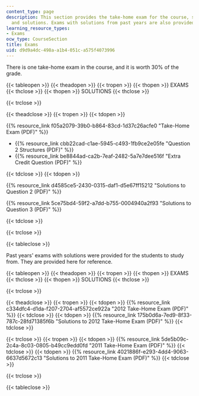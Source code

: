 ```yaml
---
content_type: page
description: This section provides the take-home exam for the course, supporting files,
  and solutions. Exams with solutions from past years are also provided as study materials.
learning_resource_types:
- Exams
ocw_type: CourseSection
title: Exams
uid: d9d9a4dc-498a-a1b4-051c-a575f4073996
---
```


There is one take-home exam in the course, and it is worth 30% of the grade.

{{< tableopen >}}
{{< theadopen >}}
{{< tropen >}}
{{< thopen >}}
EXAMS
{{< thclose >}}
{{< thopen >}}
SOLUTIONS
{{< thclose >}}

{{< trclose >}}

{{< theadclose >}}
{{< tropen >}}
{{< tdopen >}}


{{% resource_link f05a2079-39b0-b864-83cd-1d37c26acfe0 "Take-Home Exam (PDF)" %}}

*   {{% resource_link cbb22cad-c1ae-5945-c493-1fb9ce2e05fe "Question 2 Structures (PDF)" %}}
*   {{% resource_link be8844ad-ca2b-7eaf-2482-5a7e7dee516f "Extra Credit Question (PDF)" %}}


{{< tdclose >}}
{{< tdopen >}}


{{% resource_link d4585ce5-2430-0315-daf1-d5e67ff15212 "Solutions to Question 2 (PDF)" %}}

{{% resource_link 5ce75bd4-59f2-a7dd-b755-0004940a2f93 "Solutions to Question 3 (PDF)" %}}


{{< tdclose >}}

{{< trclose >}}

{{< tableclose >}}

Past years' exams with solutions were provided for the students to study from. They are provided here for reference.

{{< tableopen >}}
{{< theadopen >}}
{{< tropen >}}
{{< thopen >}}
EXAMS
{{< thclose >}}
{{< thopen >}}
SOLUTIONS
{{< thclose >}}

{{< trclose >}}

{{< theadclose >}}
{{< tropen >}}
{{< tdopen >}}
{{% resource_link c334dfc4-d1da-f207-2704-af5572ce922a "2012 Take-Home Exam (PDF)" %}}
{{< tdclose >}}
{{< tdopen >}}
{{% resource_link 175b0d6a-7ed9-8f33-787c-28fd71385f6b "Solutions to 2012 Take-Home Exam (PDF)" %}}
{{< tdclose >}}

{{< trclose >}}
{{< tropen >}}
{{< tdopen >}}
{{% resource_link 5de5b09c-2c4a-8c03-0805-b49cc9edd0fd "2011 Take-Home Exam (PDF)" %}}
{{< tdclose >}}
{{< tdopen >}}
{{% resource_link 4021886f-e293-4dd4-9063-6637d5672c13 "Solutions to 2011 Take-Home Exam (PDF)" %}}
{{< tdclose >}}

{{< trclose >}}

{{< tableclose >}}
